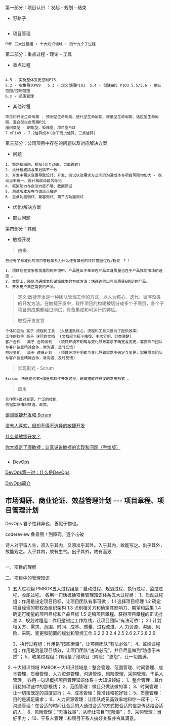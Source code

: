 第一部分：项目认识 ：发起 - 规划 - 结束

* 野路子

```

```

* 项目管理

```
PMP 五大过程组 + 十大知识领域 + 四十九个子过程
```


第二部分：重点过程 - 理论 - 工具

* 重点过程

```

4.5 - 实施整体变更控制P75
5.2 - 收集需求P89   5.3 - 定义范围P101  5.4 - 创建WBS P103 5.5/5.6 - 确认范围/控制范围
6.x - 范围管理

```

* 其他过程

```
项目和开发生命周期 - 预测型生命周期、迭代型生命周期、增量型生命周期、适应型生命周期、混合型生命周期P31
组织类型 - 职能型、矩阵型、项目型P43
7.xP149 - 7.2估算成本(自下而上估算、三点估算)

```


第三部分：公司项目中存在的问题以及对应解决方案

* 问题

```
1. 策划稿简陋、粗糙(交互动画、页面跳转)
2. 设计稿初稿与策划稿不一致
3. 开发中需求变更导致设计、开发、测试以及需求方之间的沟通成本与项目风险均加大 - 改动点未统一、设计稿改动前后标记
4. 框架能力与自测力度不够、数据调试
5. 测试版本发布与改动点描述
6. 重点功能测试、兼容测试、第三方功能测试

```

* 优化/解决方案



* 职业问题

第四部分：其他

* 敏捷开发

> 由来:

```
已经有了标准化的项目管理体系为什么还有其他的项目管理过程/理论 ？！

1. 项目处在竞争愈发激烈的环境中，产品胜出不单单在产品本身质量也在于产品推向市场的速度 。
2. 本质上，降低沟通成本和试错成本的方式方法；快速迭代出可高质量&稳定的产品。
3. 开发用户真正需要的产品。

```

> 定义:敏捷开发是一种团队管理工作的方式，以人为核心、迭代、循序渐进的开发方法。在敏捷开发中，软件项目的构建被切分成多个子项目，各个子项目的成果都经过测试，具备集成和可运行的特征。

> 敏捷开发宣言

```
个体和互动 高于 流程和工具 （人是团队核心，流程和工具只是为了提供效率）
工作的软件 高于 详尽的文档  (文档应当短小精悍、主次分明、分类清楚)
客户合作   高于 合同谈判   (项目环境不明朗与变化导致需求不确定与变更，需要项目团队与客户彼此精诚合作，常沟通、及时反馈)
响应变化   高于 遵循计划   (项目环境不明朗与变化导致需求不确定与变更，需要项目团队与客户彼此精诚合作，常沟通、及时反馈)

```

> 实现形式 - Scrum

```
Scrum: 快速迭代式+增量式软件开发过程，是敏捷软件开发的常用形式 。

```

> 应用

```
合作型+面对变更、广泛的技能
依据实际情况筛选、裁剪。

```


[谈谈敏捷开发和 Scrum ](https://zhuanlan.zhihu.com/p/20122762)

[没有人喜欢，但却不得不选择的敏捷开发](https://baijiahao.baidu.com/s?id=1616110980727375967&wfr=spider&for=pc)

[什么是敏捷开发？](https://baijiahao.baidu.com/s?id=1597788206566112487&wfr=spider&for=pc)

[你大概走了假敏捷：认真说说敏捷的实现和问题（手绘版）](https://blog.csdn.net/qq_37887728/article/details/70934931)
```

```

* DevOps

[DevOps第一讲：什么是DevOps](https://baijiahao.baidu.com/s?id=1573635716121912&wfr=spider&for=pc)

[DevOps简介](https://www.cnblogs.com/liufei1983/p/7152013.html)


市场调研、商业论证、效益管理计划 --- 项目章程、项目管理计划
--------------------------

DevOps 君子性非异也，善假于物也。

codereview
鱼骨图！到障碍，逐个击破

诗人对宇宙人生，须入乎其内，又须出乎其外。入乎其内，故能写之。出乎其外，故能观之。入乎其内，故有生气。出乎其外，故有高致

--------------------------

一、项目的理解

二、项目中的管理知识

1. 五大过程组
PMBOK五大过程组是：启动过程、规划过程、执行过程、监控过程、收尾过程。
各用一句话概括项目管理知识体系五大过程组：
    1、启动过程组：作用是设定项目目标，让项目团队有事可做；
        1.1 选择项目经理
        1.2 确定项目经理的职权及组织架构
        1.3 识别相关方和确定其影响力、期望和后果
        1.4 确定可衡量的项目目标和产品目标
        1.5 定稿项目章程、获得项目章程的正式批准
    2、规划过程组：作用是制定工作路线，让项目团队“有法可依”；
        2.1 计划相关方、需求、范围、时间、成本、质量、过程改进、人 力资源、沟通、风险、采购、变更和配置的规划和管控工作
        2.2
        2.3
        2.4
        2.5
        2.6
        2.7
        2.8
        2.9

    3、执行过程组：作用是“按图索骥”，让项目团队“有法必依”；
    4、监控过程组：作用是测量项目绩效，让项目团队“违法必究”，并且尽量做到“防患于未然”；
    5、收尾过程组：作用是了结项目（阶段）“恩怨”，让一切圆满。


2. 十大知识领域
PMBOK十大知识领域是：整合管理、范围管理、时间管理、成本管理、质量管理、人力资源管理、沟通管理、风险管理、采购管理、干系人管理。
各用一句话概括项目管理知识体系十大知识领域：
    1、整合管理：其作用犹如项链中的那根线；
    2、范围管理：做且只做该做的事；
    3、时间管理：让一切按既定的进度进行；
    4、成本管理：算准钱和花好钱；
    5、质量管理：目的是满足需求；
    6、人力资源管理：让团队成员高效率地和你一起干；
    7、沟通管理：在合适的时间让合适的人通过合适的方式把合适的信息传达给合适的人；
    8、风险管理：“无事找事”，从而让项目“无险事”；
    9、采购管理：当好甲方；
    10、干系人管理：和项目干系人搞好关系并令其满意。
